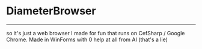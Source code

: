 # DiameterBrowser
---
so it's just a web browser I made for fun that runs on CefSharp / Google Chrome. Made in WinForms with 0 help at all from AI (that's a lie)
